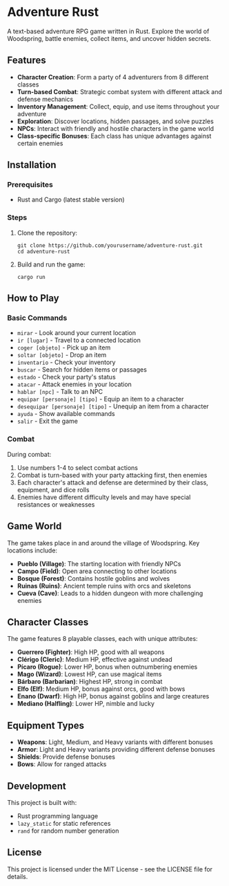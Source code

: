 # Adventure Rust

A text-based adventure RPG game written in Rust. Explore the world of Woodspring, battle enemies, collect items, and uncover hidden secrets.

## Features

- **Character Creation**: Form a party of 4 adventurers from 8 different classes
- **Turn-based Combat**: Strategic combat system with different attack and defense mechanics
- **Inventory Management**: Collect, equip, and use items throughout your adventure
- **Exploration**: Discover locations, hidden passages, and solve puzzles
- **NPCs**: Interact with friendly and hostile characters in the game world
- **Class-specific Bonuses**: Each class has unique advantages against certain enemies

## Installation

### Prerequisites

- Rust and Cargo (latest stable version)

### Steps

1. Clone the repository:
   ```
   git clone https://github.com/yourusername/adventure-rust.git
   cd adventure-rust
   ```

2. Build and run the game:
   ```
   cargo run
   ```

## How to Play

### Basic Commands

- `mirar` - Look around your current location
- `ir [lugar]` - Travel to a connected location
- `coger [objeto]` - Pick up an item
- `soltar [objeto]` - Drop an item
- `inventario` - Check your inventory
- `buscar` - Search for hidden items or passages
- `estado` - Check your party's status
- `atacar` - Attack enemies in your location
- `hablar [npc]` - Talk to an NPC
- `equipar [personaje] [tipo]` - Equip an item to a character
- `desequipar [personaje] [tipo]` - Unequip an item from a character
- `ayuda` - Show available commands
- `salir` - Exit the game

### Combat

During combat:
1. Use numbers 1-4 to select combat actions
2. Combat is turn-based with your party attacking first, then enemies
3. Each character's attack and defense are determined by their class, equipment, and dice rolls
4. Enemies have different difficulty levels and may have special resistances or weaknesses

## Game World

The game takes place in and around the village of Woodspring. Key locations include:

- **Pueblo (Village)**: The starting location with friendly NPCs
- **Campo (Field)**: Open area connecting to other locations
- **Bosque (Forest)**: Contains hostile goblins and wolves
- **Ruinas (Ruins)**: Ancient temple ruins with orcs and skeletons
- **Cueva (Cave)**: Leads to a hidden dungeon with more challenging enemies

## Character Classes

The game features 8 playable classes, each with unique attributes:

- **Guerrero (Fighter)**: High HP, good with all weapons
- **Clérigo (Cleric)**: Medium HP, effective against undead
- **Pícaro (Rogue)**: Lower HP, bonus when outnumbering enemies
- **Mago (Wizard)**: Lowest HP, can use magical items
- **Bárbaro (Barbarian)**: Highest HP, strong in combat
- **Elfo (Elf)**: Medium HP, bonus against orcs, good with bows
- **Enano (Dwarf)**: High HP, bonus against goblins and large creatures
- **Mediano (Halfling)**: Lower HP, nimble and lucky

## Equipment Types

- **Weapons**: Light, Medium, and Heavy variants with different bonuses
- **Armor**: Light and Heavy variants providing different defense bonuses
- **Shields**: Provide defense bonuses
- **Bows**: Allow for ranged attacks

## Development

This project is built with:
- Rust programming language
- `lazy_static` for static references
- `rand` for random number generation

## License

This project is licensed under the MIT License - see the LICENSE file for details.